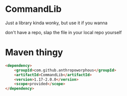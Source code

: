 # CommandLib
Just a library
kinda wonky, but use it if you wanna

don't have a repo, slap the file in your local repo yourself

# Maven thingy
```html
<dependency>
    <groupId>com.github.anthropoworphous</groupId>
    <artifactId>CommandLib</artifactId>
    <version>1.17-2.0.0</version>
    <scope>provided</scope>
</dependency>
```
